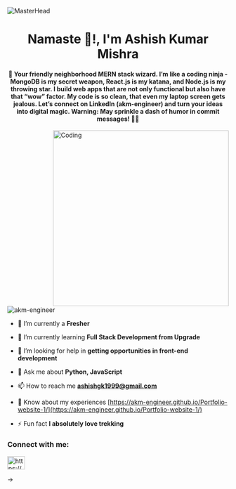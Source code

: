 ![MasterHead](https://thumbs.dreamstime.com/b/frontend-development-web-banner-concept-website-interface-159250288.jpg)
<h1 align="center">Namaste 🙏!, I'm Ashish Kumar Mishra</h1>
<h4 align="center">👋 Your friendly neighborhood MERN stack wizard. I’m like a coding ninja - MongoDB is my secret weapon, React.js is my katana, and Node.js is my throwing star. I build web apps that are not only functional but also have that “wow” factor. My code is so clean, that even my laptop screen gets jealous. Let’s connect on LinkedIn (akm-engineer) and turn your ideas into digital magic. Warning: May sprinkle a dash of humor in commit messages! 🚀😄</h4>
<img align="right" alt="Coding" width="400" src="https://cdn.dribbble.com/users/1162077/screenshots/3848914/programmer.gif">

<p align="left"> <img src="https://komarev.com/ghpvc/?username=akm-engineer&label=Profile%20views&color=0e75b6&style=flat" alt="akm-engineer" /> </p>

- 🔭 I’m currently a **Fresher**

- 🌱 I’m currently learning **Full Stack Development from Upgrade**

- 🤝 I’m looking for help in **getting opportunities in front-end development**

- 💬 Ask me about **Python, JavaScript**

- 📫 How to reach me **ashishgk1999@gmail.com**

- 📄 Know about my experiences [https://akm-engineer.github.io/Portfolio-website-1/](https://akm-engineer.github.io/Portfolio-website-1/)

- ⚡ Fun fact **I absolutely love trekking**

<h3 align="left">Connect with me:</h3>
<p align="left">
<a href="https://linkedin.com/in/https://www.linkedin.com/in/akm-engineer" target="blank"><img align="center" src="https://raw.githubusercontent.com/rahuldkjain/github-profile-readme-generator/master/src/images/icons/Social/linked-in-alt.svg" alt="https://www.linkedin.com/in/akm-engineer" height="30" width="40" /></a>
</p>



->
